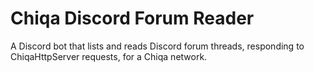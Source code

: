 # Chiqa Discord Forum Reader

A Discord bot that lists and reads Discord forum threads, responding to ChiqaHttpServer requests, for a Chiqa network.
